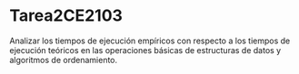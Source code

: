 # Tarea2CE2103
Analizar los tiempos de ejecución empíricos con respecto a los tiempos de ejecución teóricos en las operaciones básicas de estructuras de datos y algoritmos de ordenamiento.
